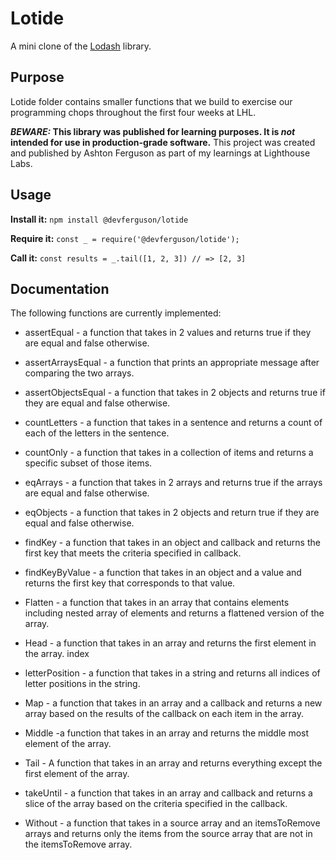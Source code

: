 # Lotide

A mini clone of the [Lodash](https://lodash.com) library.

## Purpose

Lotide folder contains smaller functions that we build to exercise our programming chops throughout the first four weeks at LHL.

**_BEWARE:_ This library was published for learning purposes. It is _not_ intended for use in production-grade software.**
This project was created and published by Ashton Ferguson as part of my learnings at Lighthouse Labs.

## Usage

**Install it:**
`npm install @devferguson/lotide`

**Require it:**
`const _ = require('@devferguson/lotide');`

**Call it:**
`const results = _.tail([1, 2, 3]) // => [2, 3]`

## Documentation

The following functions are currently implemented:

- assertEqual - a function that takes in 2 values and returns true if they are equal and false otherwise.

- assertArraysEqual - a function that prints an appropriate message after comparing the two arrays.

- assertObjectsEqual - a function that takes in 2 objects and returns true if they are equal and false otherwise.

- countLetters - a function that takes in a sentence and returns a count of each of the letters in the sentence.

- countOnly - a function that takes in a collection of items and returns a specific subset of those items.

- eqArrays - a function that takes in 2 arrays and returns true if the arrays are equal and false otherwise.

- eqObjects - a function that takes in 2 objects and return true if they are equal and false otherwise.

- findKey - a function that takes in an object and callback and returns the first key that meets the criteria specified in callback.

- findKeyByValue - a function that takes in an object and a value and returns the first key that corresponds to that value.

- Flatten - a function that takes in an array that contains elements including nested array of elements and returns a flattened version of the array.

- Head - a function that takes in an array and returns the first element in the array.
  index

- letterPosition - a function that takes in a string and returns all indices of letter positions in the string.

- Map - a function that takes in an array and a callback and returns a new array based on the results of the callback on each item in the array.

- Middle -a function that takes in an array and returns the middle most element of the array.

- Tail - A function that takes in an array and returns everything except the first element of the array.

- takeUntil - a function that takes in an array and callback and returns a slice of the array based on the criteria specified in the callback.

- Without - a function that takes in a source array and an itemsToRemove arrays and returns only the items from the source array that are not in the itemsToRemove array.
